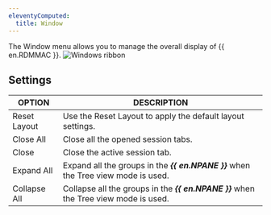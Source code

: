 ```yaml
---
eleventyComputed:
  title: Window
---
```

The Window menu allows you to manage the overall display of {{ en.RDMMAC }}.
![Windows ribbon](https://cdnweb.devolutions.net/docs/docs_en_rdm_mac_clip10461.png)

## Settings
| OPTION       | DESCRIPTION                                                                          |
|--------------|--------------------------------------------------------------------------------------|
| Reset Layout | Use the Reset Layout to apply the default layout settings.                           |
| Close All    | Close all the opened session tabs.                                                   |
| Close        | Close the active session tab.                                                        |
| Expand All   | Expand all the groups in the ***{{ en.NPANE }}*** when the Tree view mode is used.   |
| Collapse All | Collapse all the groups in the ***{{ en.NPANE }}*** when the Tree view mode is used. |
